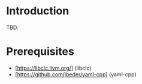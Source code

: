 Introduction
====================
TBD.

Prerequisites
====================
-   [https://libclc.llvm.org/] (libclc)
-   [https://github.com/jbeder/yaml-cpp] (yaml-cpp)
